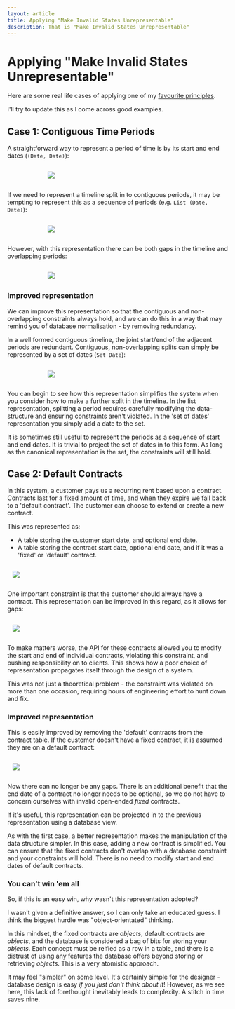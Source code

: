 ```yaml
---
layout: article
title: Applying "Make Invalid States Unrepresentable"
description: That is "Make Invalid States Unrepresentable"
---
```


# Applying "Make Invalid States Unrepresentable"

Here are some real life cases of applying one of my
[favourite principles](/articles/my-principles-for-building-software/).

I'll try to update this as I come across good examples.


## Case 1: Contiguous Time Periods

A straightforward way to represent a period of time is by its start
and end dates (`(Date, Date)`):

<img style="display: block; max-width: 20rem; margin: 2em auto;" src="{{ '/img/articles/misu/c1.png' | absolute_url }}" />

If we need to represent a timeline split in to contiguous periods, it
may be tempting to represent this as a sequence of periods (e.g. `List
(Date, Date)`):

<img style="display: block; max-width: 20rem; margin: 2em auto;" src="{{ '/img/articles/misu/c2.png' | absolute_url }}" />

However, with this representation there can be both gaps in the
timeline and overlapping periods:

<img style="display: block; max-width: 20rem; margin: 2em auto;" src="{{ '/img/articles/misu/c3.png' | absolute_url }}" />

### Improved representation

We can improve this representation so that the contiguous and
non-overlapping constraints always hold, and we can do this in a way
that may remind you of database normalisation - by removing
redundancy.

In a well formed contiguous timeline, the joint start/end
of the adjacent periods are redundant. Contiguous, non-overlapping
splits can simply be represented by a set of dates (`Set Date`):

<img style="display: block; max-width: 20rem; margin: 2em auto;" src="{{ '/img/articles/misu/c4.png' | absolute_url }}" />

You can begin to see how this representation simplifies the system
when you consider how to make a further split in the timeline. In the
list representation, splitting a period requires carefully modifying
the data-structure and ensuring constraints aren't violated. In the
'set of dates' representation you simply add a date to the set.

It is sometimes still useful to represent the periods as a sequence of
start and end dates. It is trivial to project the set of dates in to
this form. As long as the canonical representation is the set, the
constraints will still hold.

## Case 2: Default Contracts

In this system, a customer pays us a recurring rent based upon a contract. Contracts
last for a fixed amount of time, and when they expire we fall back to
a 'default contract'. The customer can choose to extend or create a
new contract.

This was represented as:
- A table storing the customer start date, and optional end date.
- A table storing the contract start date, optional end date, and if it was a 'fixed' or 'default' contract.

<img style="display: block; max-width: 30rem; margin: 2em auto;" src="{{ '/img/articles/misu/f1.png' | absolute_url }}" />

One important constraint is that the customer should always have a
contract. This representation can be improved in this regard, as it
allows for gaps:

<img style="display: block; max-width: 30rem; margin: 2em auto;" src="{{ '/img/articles/misu/f2.png' | absolute_url }}" />

To make matters worse, the API for these contracts allowed you to
modify the start and end of individual contracts, violating this constraint, and pushing
responsibility on to clients. This shows how a poor choice of
representation propagates itself through the design of a system.

This was not just a theoretical problem - the constraint was violated on more
than one occasion, requiring hours of engineering effort to
hunt down and fix.


### Improved representation

This is easily improved by removing the 'default' contracts from the
contract table. If the customer doesn't have a fixed contract, it is
assumed they are on a default contract:

<img style="display: block; max-width: 30rem; margin: 2em auto;" src="{{ '/img/articles/misu/f3.png' | absolute_url }}" />

Now there can no longer be any gaps. There is an additional benefit that the end date of a contract
no longer needs to be optional,
so we do not have to concern ourselves with invalid open-ended *fixed* contracts.

If it's useful, this representation can be projected in to the previous
representation using a database view.

As with the first case, a better representation makes the manipulation
of the data structure simpler. In this case, adding a new contract is
simplified. You can ensure that the fixed contracts don't overlap with
a database constraint and your constraints will hold. There is no need
to modify start and end dates of default contracts.

### You can't win 'em all

So, if this is an easy win, why wasn't this representation adopted? 

I wasn't given a definitive answer, so I can only take an educated
guess. I think the biggest hurdle was "object-orientated" thinking.

In this mindset, the fixed contracts are *objects*, default contracts are
*objects*, and the database is considered a bag
of bits for storing your *objects*.
Each concept must be reified as a
row in a table, and there is a distrust of using any features the database
offers beyond storing or retrieving *objects*. This is a very atomistic approach.

It may feel "simpler" on some level. It's certainly simple
for the designer - database design is easy *if you just don't think
about it*! However, as we see here, this lack of forethought inevitably
leads to complexity. A stitch in time saves nine.
